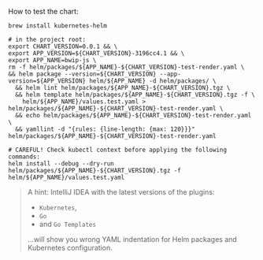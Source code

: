 How to test the chart:

```
brew install kubernetes-helm

# in the project root:
export CHART_VERSION=0.0.1 && \
export APP_VERSION=${CHART_VERSION}-3196cc4.1 && \
export APP_NAME=bwip-js \
rm -f helm/packages/${APP_NAME}-${CHART_VERSION}-test-render.yaml \
&& helm package --version=${CHART_VERSION} --app-version=${APP_VERSION} helm/${APP_NAME} -d helm/packages/ \
  && helm lint helm/packages/${APP_NAME}-${CHART_VERSION}.tgz \
  && helm template helm/packages/${APP_NAME}-${CHART_VERSION}.tgz -f \
    helm/${APP_NAME}/values.test.yaml > helm/packages/${APP_NAME}-${CHART_VERSION}-test-render.yaml \
  && echo helm/packages/${APP_NAME}-${CHART_VERSION}-test-render.yaml \
  && yamllint -d "{rules: {line-length: {max: 120}}}" helm/packages/${APP_NAME}-${CHART_VERSION}-test-render.yaml

# CAREFUL! Check kubectl context before applying the following commands:
helm install --debug --dry-run helm/packages/${APP_NAME}-${CHART_VERSION}.tgz -f helm/${APP_NAME}/values.test.yaml
```

> A hint:
> IntelliJ IDEA with the latest versions of the plugins:
>
>  - `Kubernetes`,
>  - `Go`
>  - and `Go Templates`
>
> ...will show you wrong YAML indentation for Helm packages and Kubernetes configuration.
